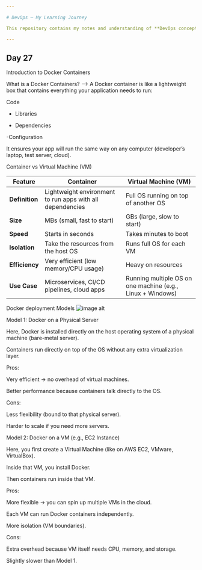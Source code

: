 ```yaml
---
 
# DevOps – My Learning Journey

This repository contains my notes and understanding of **DevOps concepts**.

---
```


## Day 27
Introduction to Docker Containers

What is a Docker Containers?
--> A Docker container is like a lightweight box that contains everything your application needs to run:

Code

- Libraries

- Dependencies

-Configuration

It ensures your app will run the same way on any computer (developer’s laptop, test server, cloud).


Container vs Virtual Machine (VM)

| Feature        | **Container**                                             | **Virtual Machine (VM)**                                   |
| -------------- | --------------------------------------------------------- | ---------------------------------------------------------- |
| **Definition** | Lightweight environment to run apps with all dependencies | Full OS running on top of another OS                       |
| **Size**       | MBs (small, fast to start)                                | GBs (large, slow to start)                                 |
| **Speed**      | Starts in seconds                                         | Takes minutes to boot                                      |
| **Isolation**  | Take the resources from the host OS                       | Runs full OS for each VM            |
| **Efficiency** | Very efficient (low memory/CPU usage)                     | Heavy on resources                                         |
| **Use Case**   | Microservices, CI/CD pipelines, cloud apps                | Running multiple OS on one machine (e.g., Linux + Windows) |

Docker deployment Models
 ![image alt]()


 Model 1: Docker on a Physical Server

Here, Docker is installed directly on the host operating system of a physical machine (bare-metal server).

Containers run directly on top of the OS without any extra virtualization layer.

Pros:

Very efficient → no overhead of virtual machines.

Better performance because containers talk directly to the OS.

Cons:

Less flexibility (bound to that physical server).

Harder to scale if you need more servers.


Model 2: Docker on a VM (e.g., EC2 Instance)

Here, you first create a Virtual Machine (like on AWS EC2, VMware, VirtualBox).

Inside that VM, you install Docker.

Then containers run inside that VM.

Pros:

More flexible → you can spin up multiple VMs in the cloud.

Each VM can run Docker containers independently.

More isolation (VM boundaries).

Cons:

Extra overhead because VM itself needs CPU, memory, and storage.

Slightly slower than Model 1.
